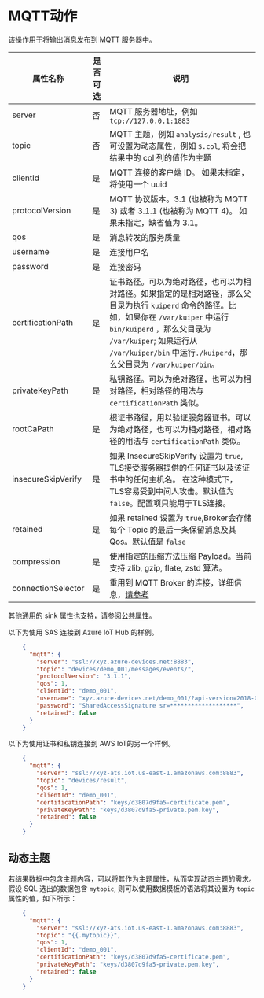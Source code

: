 # MQTT动作

该操作用于将输出消息发布到 MQTT 服务器中。

| 属性名称               | 是否可选 | 说明                                                                                                                                                                                        |
|--------------------|------|-------------------------------------------------------------------------------------------------------------------------------------------------------------------------------------------|
| server             | 否    | MQTT  服务器地址，例如 `tcp://127.0.0.1:1883`                                                                                                                                                     |
| topic              | 否    | MQTT 主题，例如 `analysis/result` , 也可设置为动态属性，例如 `$.col`, 将会把结果中的 col 列的值作为主题                                                                                                                  |
| clientId           | 是    | MQTT 连接的客户端 ID。 如果未指定，将使用一个 uuid                                                                                                                                                          |
| protocolVersion    | 是    | MQTT 协议版本。3.1 (也被称为 MQTT 3) 或者 3.1.1 (也被称为 MQTT 4)。 如果未指定，缺省值为 3.1。                                                                                                                       |
| qos                | 是    | 消息转发的服务质量                                                                                                                                                                                 |
| username           | 是    | 连接用户名                                                                                                                                                                                     |
| password           | 是    | 连接密码                                                                                                                                                                                      |
| certificationPath  | 是    | 证书路径。可以为绝对路径，也可以为相对路径。如果指定的是相对路径，那么父目录为执行 `kuiperd` 命令的路径。比如，如果你在 `/var/kuiper` 中运行 `bin/kuiperd` ，那么父目录为 `/var/kuiper`; 如果运行从 `/var/kuiper/bin` 中运行`./kuiperd`，那么父目录为 `/var/kuiper/bin`。 |
| privateKeyPath     | 是    | 私钥路径。可以为绝对路径，也可以为相对路径，相对路径的用法与 `certificationPath` 类似。                                                                                                                                    |
| rootCaPath         | 是    | 根证书路径，用以验证服务器证书。可以为绝对路径，也可以为相对路径，相对路径的用法与 `certificationPath` 类似。                                                                                                                         |
| insecureSkipVerify | 是    | 如果 InsecureSkipVerify 设置为 `true`, TLS接受服务器提供的任何证书以及该证书中的任何主机名。 在这种模式下，TLS容易受到中间人攻击。默认值为 `false`。配置项只能用于TLS连接。                                                                              |
| retained           | 是    | 如果 retained 设置为 `true`,Broker会存储每个 Topic 的最后一条保留消息及其 Qos。默认值是 `false`                                                                                                                        |
| compression        | 是    | 使用指定的压缩方法压缩 Payload。当前支持 zlib, gzip, flate, zstd  算法。                                                                                                                                     |
| connectionSelector | 是    | 重用到 MQTT Broker 的连接，详细信息，[请参考](../../sources/builtin/mqtt.md#connectionselector)                                                                                                          |

其他通用的 sink 属性也支持，请参阅[公共属性](../overview.md#公共属性)。

以下为使用 SAS 连接到 Azure IoT Hub 的样例。

```json
    {
      "mqtt": {
        "server": "ssl://xyz.azure-devices.net:8883",
        "topic": "devices/demo_001/messages/events/",
        "protocolVersion": "3.1.1",
        "qos": 1,
        "clientId": "demo_001",
        "username": "xyz.azure-devices.net/demo_001/?api-version=2018-06-30",
        "password": "SharedAccessSignature sr=*******************",
        "retained": false
      }
    }
```

以下为使用证书和私钥连接到 AWS IoT的另一个样例。

```json
    {
      "mqtt": {
        "server": "ssl://xyz-ats.iot.us-east-1.amazonaws.com:8883",
        "topic": "devices/result",
        "qos": 1,
        "clientId": "demo_001",
        "certificationPath": "keys/d3807d9fa5-certificate.pem",
        "privateKeyPath": "keys/d3807d9fa5-private.pem.key",
        "retained": false
      }
    }
```

## 动态主题

若结果数据中包含主题内容，可以将其作为主题属性，从而实现动态主题的需求。假设 SQL 选出的数据包含 `mytopic`, 则可以使用数据模板的语法将其设置为 `topic` 属性的值，如下所示：

```json
    {
      "mqtt": {
        "server": "ssl://xyz-ats.iot.us-east-1.amazonaws.com:8883",
        "topic": "{{.mytopic}}",
        "qos": 1,
        "clientId": "demo_001",
        "certificationPath": "keys/d3807d9fa5-certificate.pem",
        "privateKeyPath": "keys/d3807d9fa5-private.pem.key",
        "retained": false
      }
    }
```
